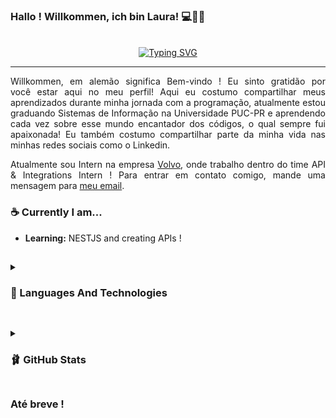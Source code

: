 ### Hallo ! Willkommen, ich bin Laura! 💻👩🏻
<br>
<div align="center">
	<a href="https://git.io/typing-svg"><img src="https://readme-typing-svg.demolab.com?font=Lilita+One&size=25&pause=1000&color=F760AF&background=4543FF00&center=true&vCenter=true&width=435&lines=%F0%9F%8C%B7+Having+fun+programming!+%F0%9F%92%97" alt="Typing SVG" /></a>
</div>
<hr>
<p align="justify">
Willkommen, em alemão significa Bem-vindo ! Eu sinto gratidão por você estar aqui no meu perfil! Aqui eu costumo compartilhar meus aprendizados durante minha jornada com a programação, atualmente estou graduando Sistemas de Informação na Universidade PUC-PR e aprendendo cada vez sobre esse mundo encantador dos códigos, o qual sempre fui apaixonada! Eu também costumo compartilhar parte da minha vida nas minhas redes sociais como o Linkedin.

<p align="justify">Atualmente sou Intern na empresa <a href="https://www.linkedin.com/company/volvo-group/posts/?feedView=all">Volvo</a>, onde trabalho dentro do time API & Integrations Intern ! Para entrar em contato comigo, mande uma mensagem para <a href="mailto:laucosan05@gmail.com">meu email</a>.</p>

<h3>☕ Currently I am...</h3>
<ul>
<li><b>Learning:</b> NESTJS and creating APIs !</li>
</ul>

##

<details>
	<summary><h3>🧸 Languages And Technologies</h3></summary>
<div align="center">
<h3>Frontend Development</h3>
<div>
  <img src="https://cdn.jsdelivr.net/gh/devicons/devicon/icons/html5/html5-original.svg" height="30" width="40" alt="HTML badge"/>
	<img src="https://cdn.jsdelivr.net/gh/devicons/devicon/icons/css3/css3-original.svg" height="30" width="40" alt="CSS badge"/>
  <img src="https://cdn.jsdelivr.net/gh/devicons/devicon/icons/javascript/javascript-original.svg" height="30" width="40"/>
</div>

<h3>Programming Languages</h3>
<div>

  <img src="https://cdn.jsdelivr.net/gh/devicons/devicon/icons/java/java-original.svg" height="30" width="40"/>
  <img src="https://cdn.jsdelivr.net/gh/devicons/devicon/icons/php/php-original.svg"  height="30" width="40"/>
          
</div>

<h3>Frameworks and Platforms etc..</h3>
<div>
  <img src="https://img.shields.io/badge/node.js-339933?style=for-the-badge&logo=Node.js&logoColor=white" height="30" width="40"/>
  <img src="https://www.vectorlogo.zone/logos/tailwindcss/tailwindcss-icon.svg" height="30" width="40"/>
  <img src="https://cdn.jsdelivr.net/gh/devicons/devicon/icons/bootstrap/bootstrap-original.svg" height="30" width="40"/>
  <img src="https://cdn.jsdelivr.net/gh/devicons/devicon/icons/git/git-original.svg" height="30" width="40"/>
          
</div>

<h3>Development Tools and Environments</h3>
<div>
 <img src="https://img.shields.io/badge/replit-667881?style=for-the-badge&logo=replit&logoColor=white" alt="Read"/> 
<img src="https://cdn.jsdelivr.net/gh/devicons/devicon/icons/intellij/intellij-original.svg" height="30" width="50" />    
  <img src="https://img.shields.io/badge/Visual_Studio_Code-0078D4?style=for-the-badge&logo=visual%20studio%20code&logoColor=white" alt="Read"/>
</div>

<h3>Database</h3>
<div>
	<img src="https://img.shields.io/badge/mysql-%2300f.svg?style=for-the-badge&logo=mysql&logoColor=white" alt="Read"/> 
</div>

</div>
	
</details>

##

<details>
  <summary>
    <h3>🩰 GitHub Stats</h3>
   </summary>
  <br/>
  <div align="center">
    <a href="https://streak-stats.demolab.com?user=kyoulau&hide_border=true&border_radius=12.7&date_format=j%2Fn%5B%2FY%5D&background=FFCAE9&border=EB545400&ring=FFFFFF&fire=45CDAA&currStreakNum=EB6499&currStreakLabel=EB6499&sideNums=EB6499&sideLabels=A195EB">
      <img  alt="kyoulau's GitHub Stats" src="https://streak-stats.demolab.com?user=kyoulau&hide_border=true&border_radius=12.7&date_format=j%2Fn%5B%2FY%5D&background=FFCAE9&border=EB545400&ring=FFFFFF&fire=45CDAA&currStreakNum=EB6499&currStreakLabel=EB6499&sideNums=EB6499&sideLabels=A195EB" />
    </a>
	 <a href="https://github.com/anuraghazra/github-readme-stats">
	 	<img height=195 alt="kyoulau's Top Languages" src="https://denvercoder1-github-readme-stats.vercel.app/api/top-langs/?username=kyoulau&langs_count=8&layout=compact&theme=react&hide_border=true&border_radius=10.7&bg_color=ffcae9&text_color=9466ba&title_color=fff&icon_color=4d4036&hide=Jupyter%20Notebook,Roff" height="192px"/>
	</a>
  </div>
  
  <br>
  
   <div align="center">
  	<a href="https://github-profile-trophy.vercel.app/?username=kyoulau&theme=moltack&no-frame=false&no-bg=false&margin-w=4">
		<img src="https://github-profile-trophy.vercel.app/?username=kyoulau&theme=moltack&no-frame=false&no-bg=false&margin-w=4"/>
	</a>
  </div>
</details>

##

### Até breve !
